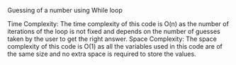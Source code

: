 Guessing of a number using While loop

Time Complexity: 
The time complexity of this code is O(n) as the number of iterations of the loop is not fixed and depends on the number of guesses taken by the user to get the right answer.
Space Complexity: 
The space complexity of this code is O(1) as all the variables used in this code are of the same size and no extra space is required to store the values.
